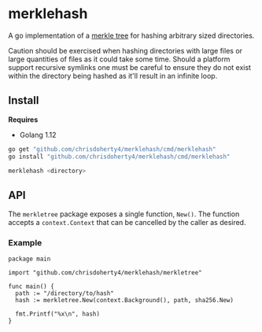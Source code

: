# merklehash

A go implementation of a [merkle tree](https://en.wikipedia.org/wiki/Merkle_tree)
for hashing arbitrary sized directories.

Caution should be exercised when hashing directories with large files or large 
quantities of files as it could take some time. Should a platform support
recursive symlinks one must be careful to ensure they do not exist within
the directory being hashed as it'll result in an infinite loop.

## Install

**Requires**

* Golang 1.12

```bash
go get "github.com/chrisdoherty4/merklehash/cmd/merklehash"
go install "github.com/chrisdoherty4/merklehash/cmd/merklehash"

merklehash <directory>
```

## API

The `merkletree` package exposes a single function, `New()`. The function
accepts a `context.Context` that can be cancelled by the caller as desired.

### Example

```golang
package main

import "github.com/chrisdoherty4/merklehash/merkletree"

func main() {
  path := "/directory/to/hash"
  hash := merkletree.New(context.Background(), path, sha256.New)

  fmt.Printf("%x\n", hash)
}
```
